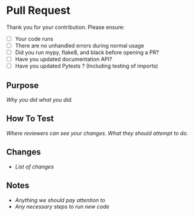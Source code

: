 # Pull Request

Thank you for your contribution. Please ensure:

- [ ] Your code runs
- [ ] There are no unhandled errors during normal usage
- [ ] Did you run mypy, flake8, and black before opening a PR?
- [ ] Have you updated documentation API?
- [ ] Have you updated Pytests ? (Including testing of imports)

## Purpose

*Why you did what you did.*

## How To Test

*Where reviewers can see your changes. What they should attempt to do.*

## Changes

- *List of changes*

## Notes

- *Anything we should pay attention to*
- *Any necessary steps to run new code*
